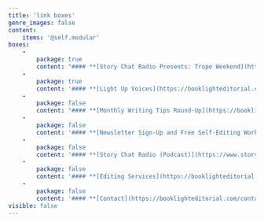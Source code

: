 ```yaml
---
title: 'link boxes'
genre_images: false
content:
    items: '@self.modular'
boxes:
    -
        package: true
        content: "#### **[Story Chat Radio Presents: Trope Weekend](https://www.storychatradio.com/trope-weekend)**\n(Classes and Workshops)\n\n\n\n\n\n\n\n\n\n\n"
    -
        package: true
        content: '#### **[Light Up Voices](https://booklighteditorial.com/blog/light-up-voices)**'
    -
        package: false
        content: "#### **[Monthly Writing Tips Round-Up](https://booklighteditorial.com/blog)**\n\n"
    -
        package: false
        content: '#### **[Newsletter Sign-Up and Free Self-Editing Workbook](https://booklighteditorial.us15.list-manage.com/subscribe?u=41cbd1b3120b5a7852e2b113c&id=2186454ed1)**'
    -
        package: false
        content: '#### **[Story Chat Radio (Podcast)](https://www.storychatradio.com/)**'
    -
        package: false
        content: '#### **[Editing Services](https://booklighteditorial.com/services)**'
    -
        package: false
        content: '#### **[Contact](https://booklighteditorial.com/contact)**'
visible: false
---
```


